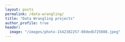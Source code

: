 ```yaml
---
layout: posts
permalink: /data-wrangling/
title: "Data Wrangling projects"
author_profile: true
header:
  image: "/images/photo-1542382257-80dedb725088.jpeg"
---
```

